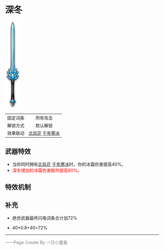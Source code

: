 # 深冬
![深冬](Texture2D_Sword/深冬.png)

|||
|:----:|:----:|
|固定词条|所有攻击|
|解锁方式|默认解锁|
|效果联动|[北风花](../Potions/Potion_FlowerOfNorthWind.md) [千年寒冰](../Potions/Potion_Millenniumlce.md)|


## 武器特效
- 当你同时拥有[北风花](../Potions/Potion_FlowerOfNorthWind.md) [千年寒冰](../Potions/Potion_Millenniumlce.md)时，你的冰霜伤害提高40%。
- <font color=red>深冬增加的冰霜伤害额外提高80%。</font>

## 特效机制

## 补充
- 绝世武器最终闪电词条合计加72%

- 40*0.8+40=72%
---

<font color=grey>——Page Create By 一只小墨鱼</font>
